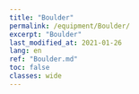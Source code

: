 ```yaml
---
title: "Boulder"
permalink: /equipment/Boulder/
excerpt: "Boulder"
last_modified_at: 2021-01-26
lang: en
ref: "Boulder.md"
toc: false
classes: wide
---
```


